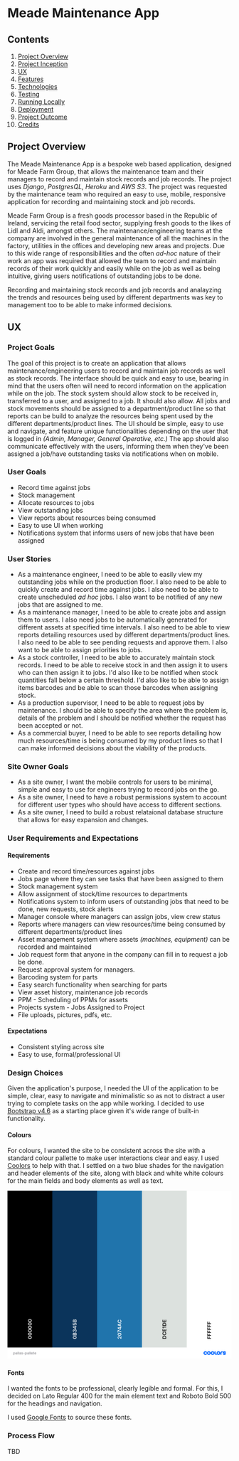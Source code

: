 # Meade Maintenance App

## Contents

1. [Project Overview](#project-overview)
2. [Project Inception](#project-inception)
3. [UX](#ux)
4. [Features](#features)
5. [Technologies](#technologies)
6. [Testing](#testing)
7. [Running Locally](#running-locally)
8. [Deployment](#deployment)
9. [Project Outcome](#project-outcome)
10. [Credits](#credits)

## Project Overview

The Meade Maintenance App is a bespoke web based application, designed for Meade Farm Group, that allows the maintenance team and their managers to record and maintain stock records and job records. The project uses *Django*, *PostgresQL*, *Heroku* and *AWS S3*. The project was requested by the maintenance team who required an easy to use, mobile, responsive application for recording and maintaining stock and job records.

Meade Farm Group is a fresh goods processor based in the Republic of Ireland, servicing the retail food sector, supplying fresh goods to the likes of Lidl and Aldi, amongst others. The maintenance/engineering teams at the company are involved in the general maintenance of all the machines in the factory, utilities in the offices and developing new areas and projects. Due to this wide range of responsibilities and the often *ad-hoc* nature of their work an app was required that allowed the team to record and maintain records of their work quickly and easily while on the job as well as being intuitive, giving users notifications of outstanding jobs to be done.

Recording and maintaining stock records and job records and analayzing the trends and resources being used by different departments was key to management too to be able to make informed decisions.

## UX

### Project Goals

The goal of this project is to create an application that allows maintenance/engineering users to record and maintain job records as well as stock records. The interface should be quick and easy to use, bearing in mind that the users often will need to record information on the application while on the job. The stock system should allow stock to be received in, transferred to a user, and assigned to a job. It should also allow. All jobs and stock movements should be assigned to a department/product line so that reports can be build to analyze the resources being spent used by the different departments/product lines. The UI should be simple, easy to use and navigate, and feature unique functionalities depending on the user that is logged in *(Admin, Manager, General Operative, etc.)* The app should also communicate effectively with the users, informing them when they've been assigned a job/have outstanding tasks via notifications when on mobile.

### User Goals

* Record time against jobs
* Stock management
* Allocate resources to jobs
* View outstanding jobs
* View reports about resources being consumed
* Easy to use UI when working
* Notifications system that informs users of new jobs that have been assigned

### User Stories

* As a maintenance engineer, I need to be able to easily view my outstanding jobs while on the production floor. I also need to be able to quickly create and record time against jobs. I also need to be able to create unscheduled *ad hoc* jobs. I also want to be notified of any new jobs that are assigned to me.
* As a maintenance manager, I need to be able to create jobs and assign them to users. I also need jobs to be automatically generated for different assets at specified time intervals. I also need to be able to view reports detailing resources used by different departments/product lines. I also need to be able to see pending requests and approve them. I also want to be able to assign priorities to jobs.
* As a stock controller, I need to be able to accurately maintain stock records. I need to be able to receive stock in and then assign it to users who can then assign it to jobs. I'd also like to be notified when stock quantities fall below a certain threshold. I'd also like to be able to assign items barcodes and be able to scan those barcodes when assigning stock.
* As a production supervisor, I need to be able to request jobs by maintenance. I should be able to specify the area where the problem is, details of the problem and I should be notified whether the request has been accepted or not.
* As a commercial buyer, I need to be able to see reports detailing how much resources/time is being consumed by my product lines so that I can make informed decisions about the viability of the products.

### Site Owner Goals

* As a site owner, I want the mobile controls for users to be minimal, simple and easy to use for engineers trying to record jobs on the go.
* As a site owner, I need to have a robust permissions system to account for different user types who should have access to different sections.
* As a site owner, I need to build a robust relataional database structure that allows for easy expansion and changes.

### User Requirements and Expectations

#### Requirements

* Create and record time/resources against jobs
* Jobs page where they can see tasks that have been assigned to them
* Stock management system
* Allow assignment of stock/time resources to departments
* Notifications system to inform users of outstanding jobs that need to be done, new requests, stock alerts
* Manager console where managers can assign jobs, view crew status
* Reports where managers can view resources/time being consumed by different departments/product lines
* Asset management system where assets *(machines, equipment)* can be recorded and maintained
* Job request form that anyone in the company can fill in to request a job be done.
* Request approval system for managers.
* Barcoding system for parts
* Easy search functionality when searching for parts
* View asset history, maintenance job records
* PPM - Scheduling of PPMs for assets
* Projects system - Jobs Assigned to Project
* File uploads, pictures, pdfs, etc.

#### Expectations

* Consistent styling across site
* Easy to use, formal/professional UI

### Design Choices

Given the application's purpose, I needed the UI of the application to be simple, clear, easy to navigate and minimalistic so as not to distract a user trying to complete tasks on the app while working. I decided to use [Bootstrap v4.6](https://getbootstrap.com/docs/4.6/getting-started/introduction/) as a starting place given it's wide range of built-in functionality.

#### Colours

For colours, I wanted the site to be consistent across the site with a standard colour pallette to make user interactions clear and easy. I used [Coolors](https://coolors.co/) to help with that. I settled on a two blue shades for the navigation and header elements of the site, along with black and white white colours for the main fields and body elements as well as text.

![Colour Pallete](/images/pallas-pallete.png)

#### Fonts

I wanted the fonts to be professional, clearly legible and formal. For this, I decided on Lato Regular 400 for the main element text and Roboto Bold 500 for the headings and navigation.

I used [Google Fonts](fonts.google.com) to source these fonts.

### Process Flow

TBD

